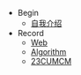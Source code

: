 <!-- 侧边导航栏_sidebar.md -->

- Begin
  - [自我介绍](/content/Begin.md)
- Record
  - [Web](/content/Web.md)
  - [Algorithm](/content/Algorithm.md)
  - [23CUMCM](/content/23CUMCM.md)
